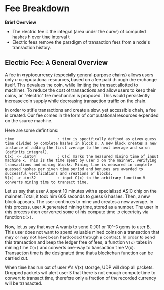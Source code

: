 # Fee Breakdown

**Brief Overview**

- The electric fee is the integral (area under the curve) of computed hashes h over time interval t.
- Electric fees remove the paradigm of transaction fees from a node's transaction history.

## Electric Fee: A General Overview

A fee in cryptocurrency (especially general-purpose chains) allows users only *n* computational resources, based on a fee paid through the exchange itself. This devalues the coin, while limiting the transact allotted to machines. To reduce the cost of transactions and allow users to keep their coins, an "electric" fee mechanism is proposed. This would persistently increase coin supply while decreasing transaction traffic on the chain.

In order to stifle transactions and create a slow, yet accessible chain, a fee is created. Our fee comes in the form of computational resources expended on the source machine.

Here are some definitions:

```
time					: time is specifically defined as given guess time divided by complete hashes in block s. A new block creates a new instance of adding the first average to the next average and so on (definite integral).
C(x) -> uint64			: C(x) marks the measured mining time of input machine x. This is the time spent by user x on the mainnet, verifying transactions and mining blocks. Mining time is measured in complete guessed hashes per given time period and bonuses are awarded to successful verifications and creations of blocks.
V(x) -> uint32			: input C(x) to the arbitrary function V converts mining time to transact time.
```

Let us say that user A spent 10 minutes with a specialized ASIC chip on the mainnet. Total, it took him 605 seconds to guess 6 hashes. Then, a new block appears. The user continues to mine and creates a new average. In this process, user A generated mining time, stored as a number. The user in this process then converted some of his compute time to electricity via function ```C(x)```.

Now, let us say that user A wants to send 0.001 or 10^-3 gems to user B. This user does not want to spend valuable mined coins on a transaction that may or may not have been hardcoded through a contract. In order to send this transaction and keep the ledger free of fees, a function ```V(x)``` takes in mining time ```C(x)``` and converts one-way to transaction time V(x). Transaction time is the designated time that a blockchain function can be carried out.

When time has run out of user A's V(x) storage, UDP will drop all packets. Dropped packets will alert user B that there is not enough compute time to convert to transact time, therefore only a fraction of the recorded currency will be transacted.
